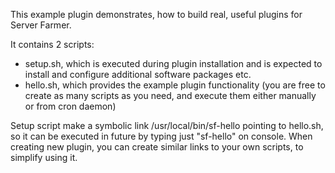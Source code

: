 This example plugin demonstrates, how to build real, useful plugins for Server Farmer.

It contains 2 scripts:

- setup.sh, which is executed during plugin installation and is expected to install
  and configure additional software packages etc.
- hello.sh, which provides the example plugin functionality (you are free to create as
  many scripts as you need, and execute them either manually or from cron daemon)

Setup script make a symbolic link /usr/local/bin/sf-hello pointing to hello.sh, so
it can be executed in future by typing just "sf-hello" on console. When creating new
plugin, you can create similar links to your own scripts, to simplify using it.
